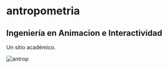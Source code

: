 # antropometria

## Ingeniería en Animacion e Interactividad
Un sitio académico.


![antrop](https://github.com/user-attachments/assets/23a1c03e-bbda-4383-beec-bb88930e5eb8)
